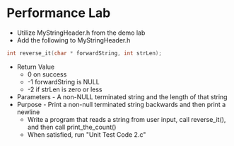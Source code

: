 # Performance Lab 

* Utilize MyStringHeader.h from the demo lab
* Add the following to MyStringHeader.h

```c
int reverse_it(char * forwardString, int strLen);
```

* Return Value
    * 0 on success
    * -1 forwardString is NULL
    * -2 if strLen is zero or less
* Parameters - A non-NULL terminated string and the length of that string
* Purpose - Print a non-null terminated string backwards and then print a newline
    * Write a program that reads a string from user input, call reverse_it(), and then call print_the_count()
    * When satisfied, run "Unit Test Code 2.c"